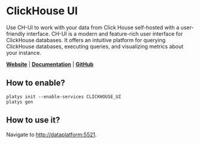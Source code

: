# ClickHouse UI

Use CH-UI to work with your data from Click House self-hosted with a user-friendly interface. CH-UI is a modern and feature-rich user interface for ClickHouse databases. It offers an intuitive platform for querying ClickHouse databases, executing queries, and visualizing metrics about your instance. 

**[Website](https://ch-ui.com/)** | **[Documentation](https://ch-ui.com/docs/)** | **[GitHub](https://github.com/caioricciuti/ch-ui)**

## How to enable?

```
platys init --enable-services CLICKHOUSE_UI
platys gen
```

## How to use it?

Navigate to <http://dataplatform:5521>.



